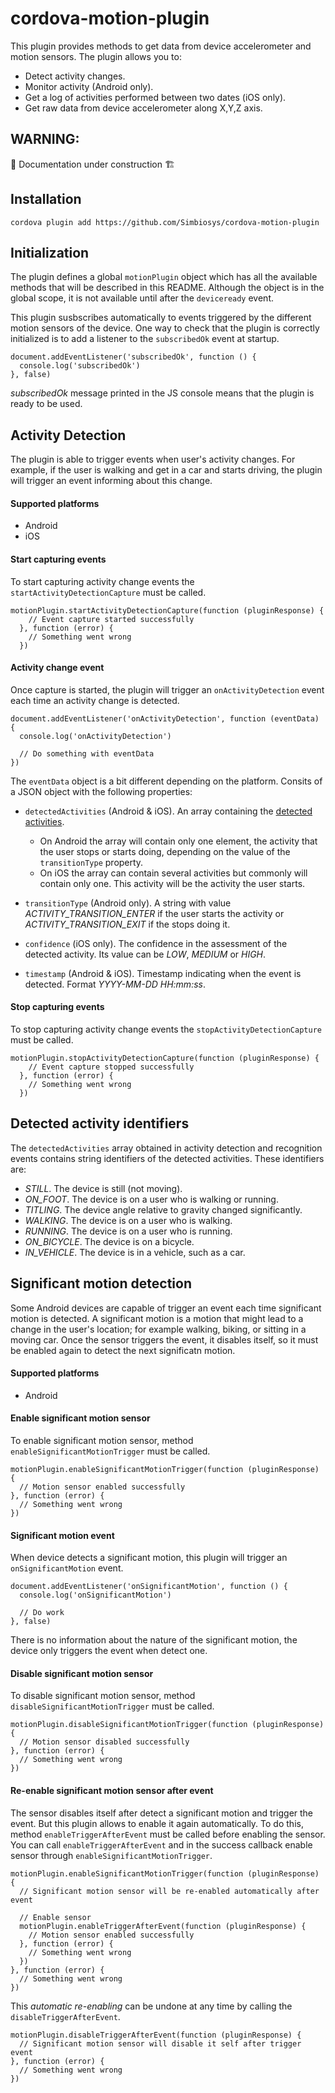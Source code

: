 # cordova-motion-plugin #

This plugin provides methods to get data from device accelerometer and motion sensors. The plugin allows you to:
* Detect activity changes.
* Monitor activity (Android only).
* Get a log of activities performed between two dates (iOS only).
* Get raw data from device accelerometer along X,Y,Z axis.

## WARNING: ##
:construction: Documentation under construction :building_construction:

## Installation ##
```
cordova plugin add https://github.com/Simbiosys/cordova-motion-plugin
```

## Initialization ##
The plugin defines a global `motionPlugin` object which has all the available methods that will be described in this README. Although the object is in the global scope, it is not available until after the `deviceready` event.

This plugin susbscribes automatically to events triggered by the different motion sensors of the device. One way to check that the plugin is correctly initialized is to add a listener to the `subscribedOk` event at startup.
```
document.addEventListener('subscribedOk', function () {
  console.log('subscribedOk')
}, false)
```
_subscribedOk_ message printed in the JS console means that the plugin is ready to be used.


## Activity Detection ##
The plugin is able to trigger events when user's activity changes. For example, if the user is walking and get in a car and starts driving, the plugin will trigger an event informing about this change.

#### Supported platforms ####
* Android
* iOS

#### Start capturing events ####
To start capturing activity change events the `startActivityDetectionCapture` must be called.

```
motionPlugin.startActivityDetectionCapture(function (pluginResponse) {
    // Event capture started successfully
  }, function (error) {
    // Something went wrong
  })
```

#### Activity change event ####
Once capture is started, the plugin will trigger an `onActivityDetection` event each time an activity change is detected.

```
document.addEventListener('onActivityDetection', function (eventData) {
  console.log('onActivityDetection')

  // Do something with eventData
})
```

The `eventData` object is a bit different depending on the platform. Consits of a JSON object with the following properties:
* `detectedActivities` (Android & iOS). An array containing the [detected activities](#activitytypes).
  * On Android the array will contain only one element, the activity that the user stops or starts doing, depending on the value of the `transitionType` property.
  * On iOS the array can contain several activities but commonly will contain only one. This activity will be the activity the user starts.

* `transitionType` (Android only). A string with value *ACTIVITY_TRANSITION_ENTER* if the user starts the activity or *ACTIVITY_TRANSITION_EXIT* if the stops doing it.
* `confidence` (iOS only). The confidence in the assessment of the detected activity. Its value can be *LOW*, *MEDIUM* or *HIGH*.
* `timestamp` (Android & iOS). Timestamp indicating when the event is detected. Format _YYYY-MM-DD HH:mm:ss_.

#### Stop capturing events ####
To stop capturing activity change events the `stopActivityDetectionCapture` must be called.

```
motionPlugin.stopActivityDetectionCapture(function (pluginResponse) {
    // Event capture stopped successfully
  }, function (error) {
    // Something went wrong
  })
```


## <a id="activitytypes"></a> Detected activity identifiers ##
The `detectedActivities` array obtained in activity detection and recognition events contains string identifiers of the detected activities. These identifiers are:
* *STILL*. The device is still (not moving).
* *ON_FOOT*. The device is on a user who is walking or running.
* *TITLING*. 	The device angle relative to gravity changed significantly.
* *WALKING*. The device is on a user who is walking.
* *RUNNING*. The device is on a user who is running.
* *ON_BICYCLE*. 	The device is on a bicycle.
* *IN_VEHICLE*. The device is in a vehicle, such as a car.


## Significant motion detection ##
Some Android devices are capable of trigger an event each time significant motion is detected. A significant motion is a motion that might lead to a change in the user's location; for example walking, biking, or sitting in a moving car. Once the sensor triggers the event, it disables itself, so it must be enabled again to detect the next significatn motion.

#### Supported platforms ####
* Android

#### Enable significant motion sensor ####
To enable significant motion sensor, method `enableSignificantMotionTrigger` must be called.
```
motionPlugin.enableSignificantMotionTrigger(function (pluginResponse) {
  // Motion sensor enabled successfully
}, function (error) {
  // Something went wrong
})
```

#### Significant motion event ####
When device detects a significant motion, this plugin will trigger an `onSignificantMotion` event.
```
document.addEventListener('onSignificantMotion', function () {
  console.log('onSignificantMotion')

  // Do work
}, false)
```
There is no information about the nature of the significant motion, the device only triggers the event when detect one.

#### Disable significant motion sensor ####
To disable significant motion sensor, method `disableSignificantMotionTrigger` must be called.
```
motionPlugin.disableSignificantMotionTrigger(function (pluginResponse) {
  // Motion sensor disabled successfully
}, function (error) {
  // Something went wrong
})
```

#### Re-enable significant motion sensor after event ####
The sensor disables itself after detect a significant motion and trigger the event. But this plugin allows to enable it again automatically. To do this, method `enableTriggerAfterEvent` must be called before enabling the sensor. You can call `enableTriggerAfterEvent` and in the success callback enable sensor through `enableSignificantMotionTrigger`.

```
motionPlugin.enableSignificantMotionTrigger(function (pluginResponse) {
  // Significant motion sensor will be re-enabled automatically after event

  // Enable sensor
  motionPlugin.enableTriggerAfterEvent(function (pluginResponse) {
    // Motion sensor enabled successfully
  }, function (error) {
    // Something went wrong
  })
}, function (error) {
  // Something went wrong
})
```

This _automatic re-enabling_ can be undone at any time by calling the `disableTriggerAfterEvent`.
```
motionPlugin.disableTriggerAfterEvent(function (pluginResponse) {
  // Significant motion sensor will disable it self after trigger event
}, function (error) {
  // Something went wrong
})
```
